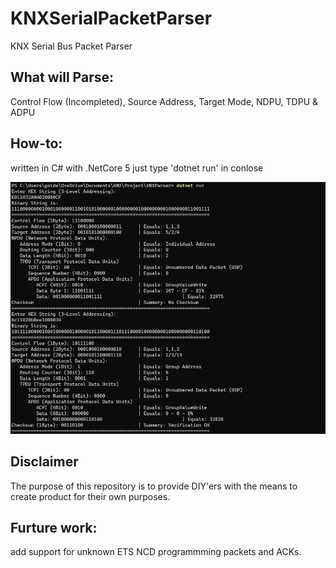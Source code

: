 # KNXSerialPacketParser

KNX Serial Bus Packet Parser

## What will Parse:
Control Flow (Incompleted), Source Address, Target Mode, NDPU, TDPU & ADPU 

## How-to:
written in C# with .NetCore 5
just type 'dotnet run' in conlose

![alt text](https://raw.githubusercontent.com/Hamid-Najafi/KNXSerialPacketParser/master/pics/Screenshot%201.png)

## Disclaimer
The purpose of this repository is to provide DIY'ers with the means to create product for their own purposes.

## Furture work:
add support for unknown ETS NCD programmming packets and ACKs.
